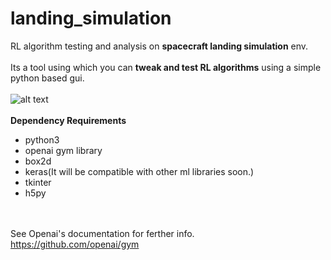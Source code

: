 # landing_simulation
RL algorithm testing and analysis on **spacecraft landing simulation** env.<br/><br/>
Its a tool using which you can **tweak and test RL algorithms** using a simple python based gui.<br/><br/>
![alt text](https://github.com/Sagar9785/landing_simulation/blob/master/pics/Screenshot_2019-03-07_11-04-34.png)<br/><br/>
**Dependency Requirements**

* python3
* openai gym library
* box2d
* keras(It will be compatible with other ml libraries soon.)
* tkinter
* h5py

<br/><br/>
See Openai's documentation for ferther info.<br/>
https://github.com/openai/gym


 

